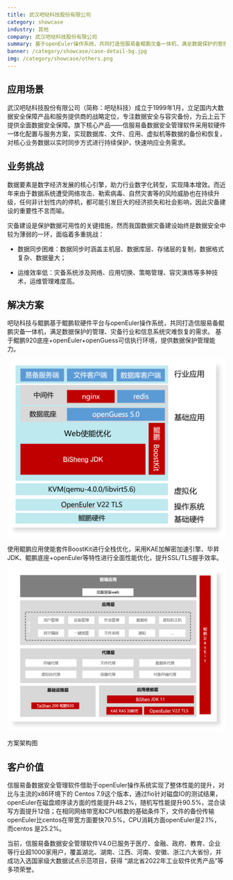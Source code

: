 ```yaml
---
title: 武汉吧哒科技股份有限公司
category: showcase
industry: 其他
company: 武汉吧哒科技股份有限公司
summary: 基于openEuler操作系统，共同打造信服易备鲲鹏灾备一体机，满足数据保护的管理、灾备行业和信息系统灾难恢复的需求。
banner: /category/showcase/case-detail-bg.jpg
img: /category/showcase/others.png
---
```


## 应用场景

武汉吧哒科技股份有限公司（简称：吧哒科技）成立于1999年1月，立足国内大数据安全保障产品和服务提供商的战略定位，专注数据安全与容灾备份，为云上云下提供全面数据安全保障。旗下核心产品——信服易备数据安全管理软件采用软硬件一体化配置与服务方案，实现数据库、文件、应用、虚拟机等数据的备份和恢复，对核心业务数据以实时同步方式进行持续保护，快速响应业务需求。

## 业务挑战

数据要素是数字经济发展的核心引擎，助力行业数字化转型，实现降本增效。而近年来由于数据系统遭受网络攻击、勒索病毒、自然灾害等的风险威胁也在持续升级，任何非计划性内的停机，都可能引发巨大的经济损失和社会影响，因此灾备建设的重要性不言而喻。

灾备建设是保护数据可用性的关键措施，然而我国数据灾备建设始终是数据安全中较为薄弱的一环，面临着多重挑战：

- 数据同步困难：数据同步时涵盖主机层、数据库层、存储层的复制，数据格式复杂、数据量大；

- 运维效率低：灾备系统涉及网络、应用切换、策略管理、容灾演练等多种技术，运维管理难度高。

## 解决方案


吧哒科技与鲲鹏基于鲲鹏软硬件平台与openEuler操作系统，共同打造信服易备鲲鹏灾备一体机，满足数据保护的管理、灾备行业和信息系统灾难恢复的需求。
基于鲲鹏920底座+openEuler+openGuess可信执行环境，提供数据保护管理能力。

<img src="./2.png" width="1000" >


使用鲲鹏应用使能套件BoostKit进行全栈优化，采用KAE加解密加速引擎、毕昇JDK、鲲鹏底座+openEuler等特性进行全面性能优化，提升SSL/TLS握手效率。

<img src="./1.png" width="1000" >

方案架构图


## 客户价值

信服易备数据安全管理软件借助于openEuler操作系统实现了整体性能的提升，对比与主流的x86环境下的 Centos 7.9这个版本，通过fio针对磁盘IO的测试结果，openEuler在磁盘顺序读方面的性能提升48.2%，随机写性能提升90.5%，混合读写方面提升12倍；在相同网络带宽和CPU核数的基础条件下，文件的备份传输openEuler比centos在带宽方面要快70.5%，CPU消耗方面openEuler是2.1%，而centos 是25.2%。

当前，信服易备数据安全管理软件V4.0已服务于医疗、金融、政府、教育、企业等行业超1000家用户，覆盖湖北、湖南、江西、河南、安徽、浙江六大省份，并成功入选国家级大数据试点示范项目，获得 “湖北省2022年工业软件优秀产品”等多项荣誉。
